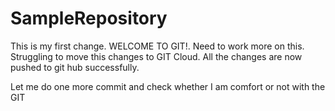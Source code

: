 # SampleRepository

This is my first change.  WELCOME TO GIT!. Need to work more on this. Struggling to move this changes to GIT Cloud. All the changes are now pushed to git hub successfully.

Let me do one more commit and check whether I am comfort or not with the GIT